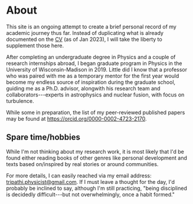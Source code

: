 # About
This site is an ongoing attempt to create a brief personal record of my academic journey thus far.  Instead of duplicating what is already documented on the <a href="https://bindeshtripathi.github.io/CV_Bindesh_Tripathi.pdf" target="_blank">CV</a> (as of Jan 2023), I will take the liberty to supplement those here.

After completing an undergraduate degree in Physics and a couple of research internships abroad, I began graduate program in Physics in the University of Wisconsin-Madison in 2019. Little did I know that a professor who was paired with me as a temporary mentor for the first year would become my endless source of inspiration during the graduate school, guiding me as a Ph.D. advisor, alongwith his research team and collaborators---experts in astrophysics and nuclear fusion, with focus on turbulence.

While some in preparation, the list of my peer-reviewed published papers may be found at https://orcid.org/0000-0002-4723-2170.


## Spare time/hobbies
While I'm not thinking about my research work, it is most likely that I'd be found either reading books of other genres like personal development and texts based on/inspired by real stories or around communities.

For more details, I can easily reached via my email address: tripathi.physicist@gmail.com. If I must leave a thought for the day, I'd probably be inclined to say, although I'm still practicing, "being disciplined is decidedly difficult---but not overwhelmingly, once a habit formed."
